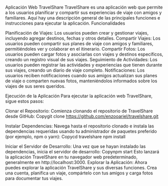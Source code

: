 Aplicación Web TravelShare
TravelShare es una aplicación web que permite a los usuarios planificar y compartir sus experiencias de viaje con amigos y familiares. Aquí hay una descripción general de las principales funciones e instrucciones para ejecutar la aplicación.
Funcionalidades

Planificación de Viajes: Los usuarios pueden crear y gestionar viajes, incluyendo agregar destinos, fechas y otros detalles.
Compartir Viajes: Los usuarios pueden compartir sus planes de viaje con amigos y familiares, permitiéndoles ver y colaborar en el itinerario.
Compartir Fotos: Los usuarios pueden cargar fotos y asociarlas con viajes y destinos específicos, creando un registro visual de sus viajes.
Seguimiento de Actividades: Los usuarios pueden registrar las actividades y experiencias que tienen durante sus viajes, creando un diario de viaje completo.
Notificaciones: Los usuarios reciben notificaciones cuando sus amigos actualizan sus planes de viaje o comparten nuevas fotos, manteniéndolos informados sobre los viajes de sus seres queridos.

Ejecución de la Aplicación
Para ejecutar la aplicación web TravelShare, sigue estos pasos:

Clonar el Repositorio: Comienza clonando el repositorio de TravelShare desde GitHub:
Copygit clone https://github.com/enzooariel/travelshare.git

Instalar Dependencias: Navega hasta el repositorio clonado e instala las dependencias requeridas usando tu administrador de paquetes preferido (por ejemplo, npm o yarn):
Copycd travelshare
npm install

Iniciar el Servidor de Desarrollo: Una vez que se hayan instalado las dependencias, inicia el servidor de desarrollo:
Copynpm start
Esto lanzará la aplicación TravelShare en tu navegador web predeterminado, generalmente en http://localhost:3000.
Explorar la Aplicación: Ahora puedes explorar la aplicación TravelShare y sus diversas funciones. Crea una cuenta, planifica un viaje, compártelo con tus amigos y carga fotos para documentar tus viajes.